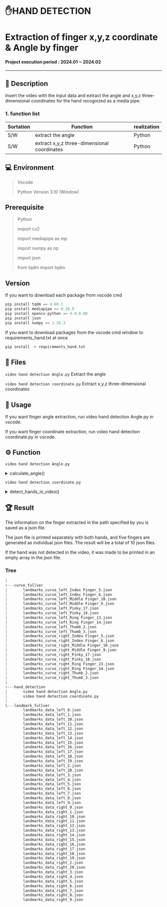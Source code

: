 # :hand:HAND DETECTION
# Extraction of finger x,y,z coordinate & Angle by finger 

#### Project execution period : 2024.01 ~ 2024.02

-----------------------
## 📖 Description
Insert the video with the input data and extract the angle and x,y,z three-dimensional coordinates for the hand recognized as a media pipe.

### 1. function list
|Sortation|Function|realization|
|------|---|---|
|S/W|extract the angle|Python|
|S/W|extract x,y,z three-dimensional coordinates|Python|

## 💻 Environment

> Vscode
> 
> Python Version 3.10 (Window)

## Prerequisite
> Python
> 
> import cv2
> 
> import mediapipe as mp
> 
>import numpy as np
> 
> import json
> 
> from tqdm import tqdm

## Version
If you want to download each package from vscode cmd
```python
pip install tqdm == 4.66.1
pip install mediapipe == 0.10.9
pip install opencv-python == 4.9.0.80
pip install json
pip install numpy == 1.26.3
```

If you want to download packages from the vscode cmd window to requirements_hand.txt at once
```python
pip install -r requirements_hand.txt
```

## 📁 Files
`video hand detection Angle.py` Extract the angle

`video hand detection coordinate.py` Extract x,y,z three-dimensional coordinates

## 📃 Usage 
If you want finger angle extraction, run video hand detection Angle.py in vscode.

If you want finger coordinate extraction, run video hand detection coordinate.py in vscode.

## ⚙️ Function
`video hand detection Angle.py`
</br>
<details>
  <summary>calculate_angle()</summary>
  This function calculates the angle between two vectors formed by three points in a three-dimensional space. 
  It first converts the input points into NumPy arrays, computes the vectors between points b-a and b-c, then calculates the cosine of the angle using the dot product and the magnitudes of the vectors. 
  Finally, it returns the angle in degrees.
</details>

`video hand detection coordinate.py`
</br>
<details>
  <summary>detect_hands_in_video()</summary>
This function detects hands in a video stream using the MediaPipe Hands model. It processes each frame of the video, identifies hand landmarks, and stores their 3D coordinates. If one or two hands are detected, it categorizes the landmarks into left and right hands accordingly. The function then saves the detected hand landmarks as JSON files. Finally, it displays the video with hand landmarks overlaid and allows for navigation through the frames using a trackbar.
  Finally, it returns the angle in degrees.
</details>


## 🏆 Result
The information on the finger extracted in the path specified by you is saved as a json file.

The json file is printed separately with both hands, and five fingers are generated as individual json files. The result will be a total of 10 json files.

If the hand was not detected in the video, it was made to be printed in an empty array in the json file.
</b>
### Tree
```python
|   
+---curve_fullver
|       landmarks_curve_left_Index Finger_5.json
|       landmarks_curve_left_Index Finger_6.json
|       landmarks_curve_left_Middle Finger_10.json
|       landmarks_curve_left_Middle Finger_9.json
|       landmarks_curve_left_Pinky_17.json
|       landmarks_curve_left_Pinky_18.json
|       landmarks_curve_left_Ring Finger_13.json
|       landmarks_curve_left_Ring Finger_14.json
|       landmarks_curve_left_Thumb_2.json
|       landmarks_curve_left_Thumb_3.json
|       landmarks_curve_right_Index Finger_5.json
|       landmarks_curve_right_Index Finger_6.json
|       landmarks_curve_right_Middle Finger_10.json
|       landmarks_curve_right_Middle Finger_9.json
|       landmarks_curve_right_Pinky_17.json
|       landmarks_curve_right_Pinky_18.json
|       landmarks_curve_right_Ring Finger_13.json
|       landmarks_curve_right_Ring Finger_14.json
|       landmarks_curve_right_Thumb_2.json
|       landmarks_curve_right_Thumb_3.json
|       
+---hand_detection
|       video hand detection Angle.py
|       video hand detection coordinate.py
|       
\---landmark_fullver
        landmarks_data_left_0.json
        landmarks_data_left_1.json
        landmarks_data_left_10.json
        landmarks_data_left_11.json
        landmarks_data_left_12.json
        landmarks_data_left_13.json
        landmarks_data_left_14.json
        landmarks_data_left_15.json
        landmarks_data_left_16.json
        landmarks_data_left_17.json
        landmarks_data_left_18.json
        landmarks_data_left_19.json
        landmarks_data_left_2.json
        landmarks_data_left_20.json
        landmarks_data_left_3.json
        landmarks_data_left_4.json
        landmarks_data_left_5.json
        landmarks_data_left_6.json
        landmarks_data_left_7.json
        landmarks_data_left_8.json
        landmarks_data_left_9.json
        landmarks_data_right_0.json
        landmarks_data_right_1.json
        landmarks_data_right_10.json
        landmarks_data_right_11.json
        landmarks_data_right_12.json
        landmarks_data_right_13.json
        landmarks_data_right_14.json
        landmarks_data_right_15.json
        landmarks_data_right_16.json
        landmarks_data_right_17.json
        landmarks_data_right_18.json
        landmarks_data_right_19.json
        landmarks_data_right_2.json
        landmarks_data_right_20.json
        landmarks_data_right_3.json
        landmarks_data_right_4.json
        landmarks_data_right_5.json
        landmarks_data_right_6.json
        landmarks_data_right_7.json
        landmarks_data_right_8.json
        landmarks_data_right_9.json
```
